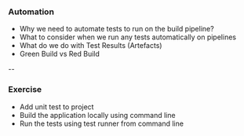 ### Automation

- Why we need to automate tests to run on the build pipeline?
- What to consider when we run any tests automatically on pipelines
- What do we do with Test Results (Artefacts)
- Green Build vs Red Build

--

### Exercise

- Add unit test to project
- Build the application locally using command line
- Run the tests using test runner from command line
